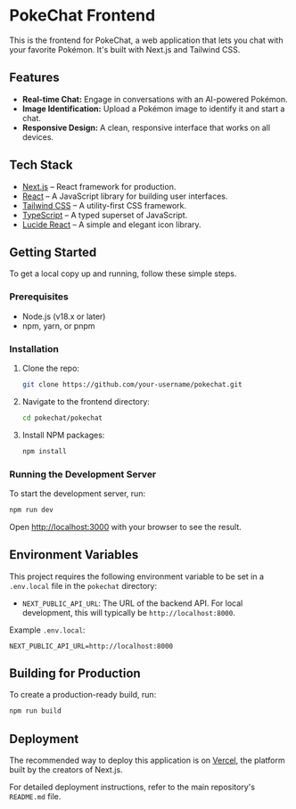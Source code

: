 # PokeChat Frontend

This is the frontend for PokeChat, a web application that lets you chat with your favorite Pokémon. It's built with Next.js and Tailwind CSS.

## Features

- **Real-time Chat:** Engage in conversations with an AI-powered Pokémon.
- **Image Identification:** Upload a Pokémon image to identify it and start a chat.
- **Responsive Design:** A clean, responsive interface that works on all devices.

## Tech Stack

- [Next.js](https://nextjs.org/) – React framework for production.
- [React](https://reactjs.org/) – A JavaScript library for building user interfaces.
- [Tailwind CSS](https://tailwindcss.com/) – A utility-first CSS framework.
- [TypeScript](https://www.typescriptlang.org/) – A typed superset of JavaScript.
- [Lucide React](https://lucide.dev/) – A simple and elegant icon library.

## Getting Started

To get a local copy up and running, follow these simple steps.

### Prerequisites

- Node.js (v18.x or later)
- npm, yarn, or pnpm

### Installation

1. Clone the repo:
   ```sh
   git clone https://github.com/your-username/pokechat.git
   ```
2. Navigate to the frontend directory:
   ```sh
   cd pokechat/pokechat
   ```
3. Install NPM packages:
   ```sh
   npm install
   ```

### Running the Development Server

To start the development server, run:
```sh
npm run dev
```
Open [http://localhost:3000](http://localhost:3000) with your browser to see the result.

## Environment Variables

This project requires the following environment variable to be set in a `.env.local` file in the `pokechat` directory:

- `NEXT_PUBLIC_API_URL`: The URL of the backend API. For local development, this will typically be `http://localhost:8000`.

Example `.env.local`:
```
NEXT_PUBLIC_API_URL=http://localhost:8000
```

## Building for Production

To create a production-ready build, run:
```sh
npm run build
```

## Deployment

The recommended way to deploy this application is on [Vercel](https://vercel.com/), the platform built by the creators of Next.js.

For detailed deployment instructions, refer to the main repository's `README.md` file.
